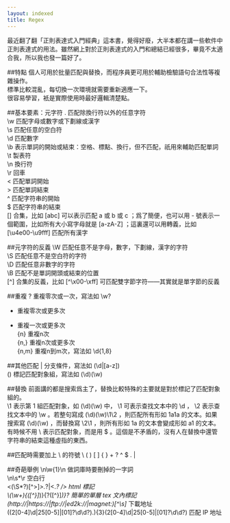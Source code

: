 ```yaml
---
layout: indexed
title: Regex
---
```

最近翻了翻「正則表達式入門經典」這本書，覺得好廢，大半本都在講一些軟件中正則表達式的用法。雖然網上對於正則表達式的入門和總結已經很多，畢竟不太適合我，所以我也發一篇好了。  

##特點
個人可用於批量匹配與替換，而程序員更可用於輔助檢驗語句合法性等複雜操作。  
標準比較混亂，每切換一次環境就需要重新適應一下。  
很容易學習，衹是實際使用時最好邏輯清楚點。  

##基本要素：元字符
.	匹配除換行符以外的任意字符  
\w	匹配字母或數字或下劃線或漢字  
\s	匹配任意的空白符  
\d	匹配數字  
\b	表示單詞的開始或結束：空格、標點、換行，但不匹配，祇用來輔助匹配單詞  
\t	製表符  
\n	換行符  
\r	回車  
\<	匹配單詞開始  
\>	匹配單詞結束  
^	匹配字符串的開始  
$	匹配字符串的結束  
[]	合集，比如 [abc] 可以表示匹配 a 或 b 或 c ；爲了簡便，也可以用 - 號表示一個範圍，比如所有大小寫字母就是 [a-zA-Z] ；這裏還可以用轉義，比如 [\u4e00-\u9fff] 匹配所有漢字  

##元字符的反義
\W	匹配任意不是字母，數字，下劃線，漢字的字符  
\S	匹配任意不是空白符的字符  
\D	匹配任意非數字的字符  
\B	匹配不是單詞開頭或結束的位置  
[^]	合集的反義，比如 [^\x00-\xff] 可匹配雙字節字符——其實就是單字節的反義  

##重複
?	重複零次或一次，寫法如 \w?  
*	重複零次或更多次  
+	重複一次或更多次  
{n}	重複n次  
{n,}	重複n次或更多次  
{n,m}	重複n到m次，寫法如 \d{1,8}  


##其他匹配
|	分支條件，寫法如 (\d|\[a-z])  
()	標記匹配對象組，寫法如 (\d)(\w)  


##替換
前面講的都是搜索爲主了，替換比較特殊的主要就是對於標記了匹配對象組的。  
\1	表示第 1 組匹配對象，如 (\d)(\w) 中， \1 可表示查找文本中的 \d ， \2 表示查找文本中的 \w 。若整句寫成 (\d)(\w)\1\2 ，則匹配所有形如 1a1a 的文本。如果搜索寫 (\d)(\w) ，而替換寫 \2\1 ，則所有形如 1a 的文本會變成形如 a1 的文本。  
有時候不用 \ 表示匹配對象，而是用 $ 。這個是不矛盾的，沒有人在替換中還管字符串的結束這種虛指的東西。  

##匹配時需要加上 \ 的符號
\ ( ) [ ] { } + ? ^ $ . | 

##奇葩舉例
\n\w{1}\n	做詞庫時要刪掉的一字詞  
\n\s*\r	空白行  
<(\S*?)[^>]*>.*?|<.*? />	html 標記  
\\(\w+)\{([^}]*)\}\{?([^}]*)\}?	簡單的單層 tex 文內標記  
(http://|https://|ftp://|ed2k://|magnet:)[^\s]*	下載地址  
((2[0-4]\d|25[0-5]|[01]?\d\d?)\.){3}(2[0-4]\d|25[0-5]|[01]?\d\d?)	匹配 IP 地址  